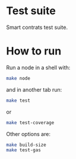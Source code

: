 # Test suite

Smart contrats test suite.

# How to run

Run a node in a shell with:

```bash
make node
```

and in another tab run:

```bash
make test
```

or

```bash
make test-coverage
```

Other options are:

```bash
make build-size
make test-gas
```